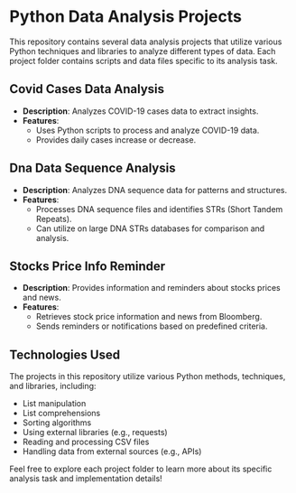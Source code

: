 # Python Data Analysis Projects

This repository contains several data analysis projects that utilize various Python techniques and libraries to analyze different types of data. Each project folder contains scripts and data files specific to its analysis task.

## Covid Cases Data Analysis

- **Description**: Analyzes COVID-19 cases data to extract insights.
- **Features**:
  - Uses Python scripts to process and analyze COVID-19 data.
  - Provides daily cases increase or decrease.

## Dna Data Sequence Analysis

- **Description**: Analyzes DNA sequence data for patterns and structures.
- **Features**:
  - Processes DNA sequence files and identifies STRs (Short Tandem Repeats).
  - Can utilize on large DNA STRs databases for comparison and analysis.

## Stocks Price Info Reminder

- **Description**: Provides information and reminders about stocks prices and news.
- **Features**:
  - Retrieves stock price information and news from Bloomberg.
  - Sends reminders or notifications based on predefined criteria.


## Technologies Used

The projects in this repository utilize various Python methods, techniques, and libraries, including:
- List manipulation
- List comprehensions
- Sorting algorithms
- Using external libraries (e.g., requests)
- Reading and processing CSV files
- Handling data from external sources (e.g., APIs)

Feel free to explore each project folder to learn more about its specific analysis task and implementation details!
